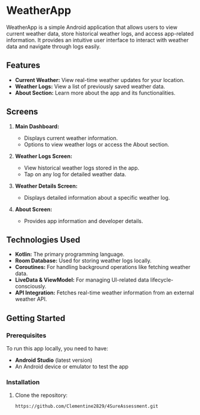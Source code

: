# WeatherApp

WeatherApp is a simple Android application that allows users to view current weather data, store historical weather logs, and access app-related information. It provides an intuitive user interface to interact with weather data and navigate through logs easily.

## Features

- **Current Weather:** View real-time weather updates for your location.
- **Weather Logs:** View a list of previously saved weather data.
- **About Section:** Learn more about the app and its functionalities.

## Screens

1. **Main Dashboard:** 
   - Displays current weather information.
   - Options to view weather logs or access the About section.
   
2. **Weather Logs Screen:**
   - View historical weather logs stored in the app.
   - Tap on any log for detailed weather data.
   
3. **Weather Details Screen:**
   - Displays detailed information about a specific weather log.
   
4. **About Screen:**
   - Provides app information and developer details.

## Technologies Used

- **Kotlin:** The primary programming language.
- **Room Database:** Used for storing weather logs locally.
- **Coroutines:** For handling background operations like fetching weather data.
- **LiveData & ViewModel:** For managing UI-related data lifecycle-consciously.
- **API Integration:** Fetches real-time weather information from an external weather API.

## Getting Started

### Prerequisites

To run this app locally, you need to have:

- **Android Studio** (latest version)
- An Android device or emulator to test the app

### Installation

1. Clone the repository:
   ```bash
   https://github.com/Clementine2829/4SureAssessment.git
